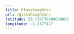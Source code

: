 ```yaml
---
title: Glasshoughton
url: /glasshoughton/
latitude: 53.715776000000005
longitude: -1.3377177
---
```

